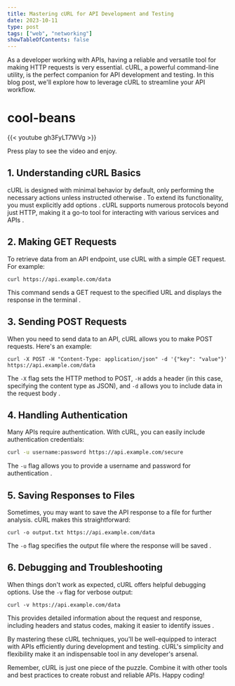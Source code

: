 ```yaml
---
title: Mastering cURL for API Development and Testing
date: 2023-10-11
type: post
tags: ["web", "networking"]
showTableOfContents: false
---
```


As a developer working with APIs, having a reliable and versatile tool for making HTTP requests is very essential. cURL, a powerful command-line utility, is the perfect companion for API development and testing. In this blog post, we'll explore how to leverage cURL to streamline your API workflow.

# cool-beans

{{< youtube gh3FyLT7WVg >}}

Press play to see the video and enjoy.

## 1. Understanding cURL Basics

cURL is designed with minimal behavior by default, only performing the necessary actions unless instructed otherwise . To extend its functionality, you must explicitly add options . cURL supports numerous protocols beyond just HTTP, making it a go-to tool for interacting with various services and APIs .

## 2. Making GET Requests

To retrieve data from an API endpoint, use cURL with a simple GET request. For example:

```
curl https://api.example.com/data
```

This command sends a GET request to the specified URL and displays the response in the terminal .

## 3. Sending POST Requests

When you need to send data to an API, cURL allows you to make POST requests. Here's an example:

```
curl -X POST -H "Content-Type: application/json" -d '{"key": "value"}' https://api.example.com/data
```

The `-X` flag sets the HTTP method to POST, `-H` adds a header (in this case, specifying the content type as JSON), and `-d` allows you to include data in the request body .

## 4. Handling Authentication

Many APIs require authentication. With cURL, you can easily include authentication credentials:

```bash
curl -u username:password https://api.example.com/secure
```

The `-u` flag allows you to provide a username and password for authentication .

## 5. Saving Responses to Files

Sometimes, you may want to save the API response to a file for further analysis. cURL makes this straightforward:

```
curl -o output.txt https://api.example.com/data
```

The `-o` flag specifies the output file where the response will be saved .

## 6. Debugging and Troubleshooting

When things don't work as expected, cURL offers helpful debugging options. Use the `-v` flag for verbose output:

```
curl -v https://api.example.com/data
```

This provides detailed information about the request and response, including headers and status codes, making it easier to identify issues .

By mastering these cURL techniques, you'll be well-equipped to interact with APIs efficiently during development and testing. cURL's simplicity and flexibility make it an indispensable tool in any developer's arsenal.

Remember, cURL is just one piece of the puzzle. Combine it with other tools and best practices to create robust and reliable APIs. Happy coding!
